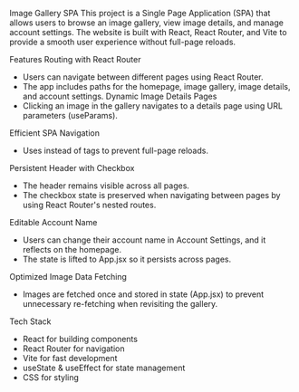 Image Gallery SPA
This project is a Single Page Application (SPA) that allows users to browse an image gallery, view image details, and manage account settings. The website is built with React, React Router, and Vite to provide a smooth user experience without full-page reloads.

Features
Routing with React Router
- Users can navigate between different pages using React Router.
- The app includes paths for the homepage, image gallery, image details, and account settings.
Dynamic Image Details Pages
- Clicking an image in the gallery navigates to a details page using URL parameters (useParams).

Efficient SPA Navigation
- Uses <Link> instead of <a> tags to prevent full-page reloads.

Persistent Header with Checkbox
- The header remains visible across all pages.
- The checkbox state is preserved when navigating between pages by using React Router's nested routes.

Editable Account Name
- Users can change their account name in Account Settings, and it reflects on the homepage.
- The state is lifted to App.jsx so it persists across pages.

Optimized Image Data Fetching
- Images are fetched once and stored in state (App.jsx) to prevent unnecessary re-fetching when revisiting the gallery.

Tech Stack
- React for building components
- React Router for navigation
- Vite for fast development
- useState & useEffect for state management
- CSS for styling
